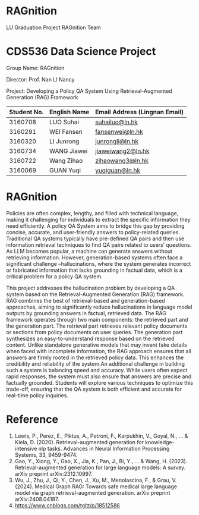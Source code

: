 # RAGnition
LU Graduation Project RAGnition Team

# CDS536 Data Science Project			
Group Name:			RAGnition

Director:			  Prof. Nan LI Nancy

Project:        Developing a Policy QA System Using Retrieval-Augmented Generation (RAG) Framework

| Student No. | English Name | Email Address (Lingnan Email)     |
|-------------|--------------|-----------------------------------|
| 3160708     | LUO Suhai    | suhailuo@ln.hk                  |
| 3160291     | WEI Fansen   | fansenwei@ln.hk                 |
| 3160320     | LI Junrong   | junrongli@ln.hk                 |
| 3160734     | WANG Jiawei  | jiaweiwang2@ln.hk               |
| 3160722     | Wang Zihao   | zihaowang3@ln.hk                |
| 3160069     | GUAN Yuqi    | yuqiguan@ln.hk                  |

# RAGnition
Policies are often complex, lengthy, and filled with technical language, making it challenging for individuals to extract the specific information they need efficiently. A policy QA System aims to bridge this gap by providing concise, accurate, and user-friendly answers to policy-related queries. Traditional QA systems typically have pre-defined QA pairs and then use information retrieval techniques to find QA pairs related to users’ questions. As LLM becomes popular, a machine can generate answers without retrieving information. However, generation-based systems often face a significant challenge –hallucinations, where the system generates incorrect or fabricated information that lacks grounding in factual data, which is a critical problem for a policy QA system.

This project addresses the hallucination problem by developing a QA system based on the Retrieval-Augmented Generation (RAG) framework. RAG combines the best of retrieval-based and generation-based approaches, aiming to significantly reduce hallucinations in language model outputs by grounding answers in factual, retrieved data. The RAG framework operates through two main components: the retrieved part and the generation part. The retrieval part retrieves relevant policy documents or sections from policy documents on user queries. The generation part synthesizes an easy-to-understand response based on the retrieved content. Unlike standalone generative models that may invent fake details when faced with incomplete information, the RAG approach ensures that all answers are firmly rooted in the retrieved policy data. This enhances the credibility and reliability of the system.An additional challenge in building such a system is balancing speed and accuracy. While users often expect rapid responses, the system must also ensure that answers are precise and factually grounded. Students will explore various techniques to optimize this trade-off, ensuring that the QA system is both efficient and accurate for real-time policy inquiries.

# Reference
1. Lewis, P., Perez, E., Piktus, A., Petroni, F., Karpukhin, V., Goyal, N., ... & Kiela, D. (2020). Retrieval-augmented generation for knowledge-intensive nlp tasks. Advances in Neural Information Processing Systems, 33, 9459-9474.
2. Gao, Y., Xiong, Y., Gao, X., Jia, K., Pan, J., Bi, Y., ... & Wang, H. (2023). Retrieval-augmented generation for large language models: A survey. arXiv preprint arXiv:2312.10997.
3. Wu, J., Zhu, J., Qi, Y., Chen, J., Xu, M., Menolascina, F., & Grau, V. (2024). Medical Graph RAG: Towards safe medical large language model via graph retrieval-augmented generation. arXiv preprint arXiv:2408.04187.
4. https://www.cnblogs.com/tgltt/p/18512586



